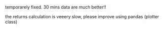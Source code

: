 temporarely fixed. 30 mins data are much better!!

the returns calculation is veeery slow, please improve using pandas (plotter class)
